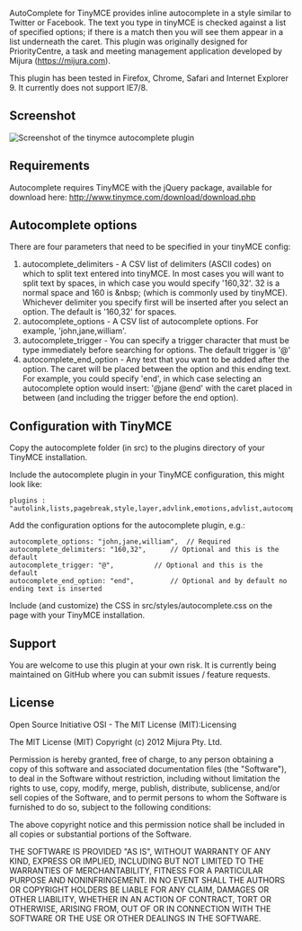 AutoComplete for TinyMCE provides inline autocomplete in a style similar to Twitter or Facebook.  The text you type in tinyMCE is checked against a list of specified options; if there is a match then you will see them appear in a list underneath the caret. This plugin was originally designed for PriorityCentre, a task and meeting management application developed by Mijura (https://mijura.com).  

This plugin has been tested in Firefox, Chrome, Safari and Internet Explorer 9. It currently does not support IE7/8. 

## Screenshot

![Screenshot of the tinymce autocomplete plugin](http://i.imgur.com/riKIZ.png)

## Requirements
Autocomplete requires TinyMCE with the jQuery package, available for download here: http://www.tinymce.com/download/download.php

## Autocomplete options
There are four parameters that need to be specified in your tinyMCE config:

1. autocomplete_delimiters - A CSV list of delimiters (ASCII codes) on which to split text entered into tinyMCE. In most cases you will want to split text by spaces, in which case you would specify '160,32'. 32 is a normal space and 160 is &amp;nbsp; (which is commonly used by tinyMCE). Whichever delimiter you specify first will be inserted after you select an option.  The default is '160,32' for spaces. 
2. autocomplete_options - A CSV list of autocomplete options.  For example, 'john,jane,william'.    
3. autocomplete_trigger -  You can specify a trigger character that must be type immediately before searching for options.  The default trigger is '@' 
4. autocomplete_end_option - Any text that you want to be added after the option.  The caret will be placed between the option and this ending text.  For example, you could specify 'end', in which case selecting an autocomplete option would insert: '@jane  @end' with the caret placed in between (and including the trigger before the end option).

## Configuration with TinyMCE

Copy the autocomplete folder (in src) to the plugins directory of your TinyMCE installation.  

Include the autocomplete plugin in your TinyMCE configuration, this might look like:

```
plugins : "autolink,lists,pagebreak,style,layer,advlink,emotions,advlist,autocomplete",
```

 Add the configuration options for the autocomplete plugin, e.g.:

```
autocomplete_options: "john,jane,william", 	// Required 
autocomplete_delimiters: "160,32",		// Optional and this is the default 
autocomplete_trigger: "@",			// Optional and this is the default
autocomplete_end_option: "end",			// Optional and by default no ending text is inserted
```

Include (and customize) the CSS in src/styles/autocomplete.css on the page with your TinyMCE installation. 

## Support 
You are welcome to use this plugin at your own risk.  It is currently being maintained on GitHub where you can submit issues / feature requests. 

## License
Open Source Initiative OSI - The MIT License (MIT):Licensing

The MIT License (MIT)
Copyright (c) 2012 Mijura Pty. Ltd.

Permission is hereby granted, free of charge, to any person obtaining a copy of this software and associated documentation files (the "Software"), to deal in the Software without restriction, including without limitation the rights to use, copy, modify, merge, publish, distribute, sublicense, and/or sell copies of the Software, and to permit persons to whom the Software is furnished to do so, subject to the following conditions:

The above copyright notice and this permission notice shall be included in all copies or substantial portions of the Software.

THE SOFTWARE IS PROVIDED "AS IS", WITHOUT WARRANTY OF ANY KIND, EXPRESS OR IMPLIED, INCLUDING BUT NOT LIMITED TO THE WARRANTIES OF MERCHANTABILITY, FITNESS FOR A PARTICULAR PURPOSE AND NONINFRINGEMENT. IN NO EVENT SHALL THE AUTHORS OR COPYRIGHT HOLDERS BE LIABLE FOR ANY CLAIM, DAMAGES OR OTHER LIABILITY, WHETHER IN AN ACTION OF CONTRACT, TORT OR OTHERWISE, ARISING FROM, OUT OF OR IN CONNECTION WITH THE SOFTWARE OR THE USE OR OTHER DEALINGS IN THE SOFTWARE.
